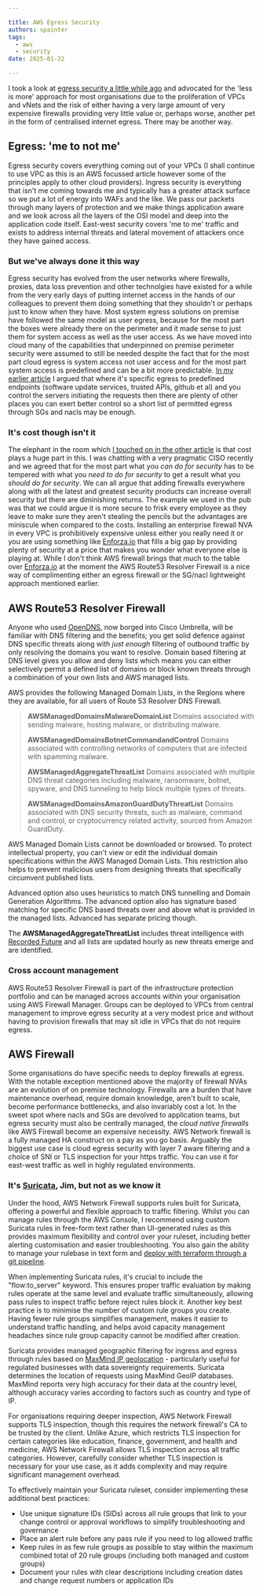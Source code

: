 ```yaml
---

title: AWS Egress Security
authors: spainter
tags:
  - aws
  - security
date: 2025-01-22

---
```


I took a look at [egress security a little while ago](egress-security.md) and advocated for the 'less is more' approach for most organisations due to the proliferation of VPCs and vNets and the risk of either having a very large amount of very expensive firewalls providing very little value or, perhaps worse, another pet in the form of centralised internet egress. There may be another way.
<!-- truncate -->
## Egress: 'me to not me'

Egress security covers everything coming out of your VPCs (I shall continue to use VPC as this is an AWS focussed article however some of the principles apply to other cloud providers). Ingress security is everything that isn't me coming towards me and typically has a greater attack surface so we put a lot of energy into WAFs and the like. We pass our packets through many layers of protection and we make things application aware and we look across all the layers of the OSI model and deep into the application code itself. East-west security covers 'me to me' traffic and exists to address internal threats and lateral movement of attackers once they have gained access.

### But we've always done it this way

Egress security has evolved from the user networks where firewalls, proxies, data loss prevention and other technolgies have existed for a while from the very early days of putting internet access in the hands of our colleagues to prevent them doing something that they shouldn't or perhaps just to know when they have. Most system egress solutions on premise have followed the same model as user egress, because for the most part the boxes were already there on the perimeter and it made sense to just them for system access as well as the user access. As we have moved into cloud many of the capabilities that underpinned on premise perimeter security were assumed to still be needed despite the fact that for the most part cloud egress is system access not user access and for the most part system access is predefined and can be a bit more predictable. [In my earlier article](egress-security.md) I argued that where it's specific egress to predefined endpoints (software update services, trusted APIs, github et al) and you control the servers initiating the requests then there are plenty of other places you can exert better control so a short list of permitted egress through SGs and nacls may be enough.

### It's cost though isn't it

The elephant in the room which [I touched on in the other article](egress-security.md) is that cost plays a huge part in this. I was chatting with a very pragmatic CISO recently and we agreed that for the most part what you *can do for security* has to be tempered with what you *need to do for security* to get a result what you *should do for security*. We can all argue that adding firewalls everywhere along with all the latest and greatest security products can increase overall security but there are diminishing returns. The example we used in the pub was that we could argue it is more secure to frisk every employee as they leave to make sure they aren't stealing the pencils but the advantages are miniscule when compared to the costs.
Installing an enterprise firewall NVA in every VPC is prohibitively expensive unless either you really need it or you are using something like [Enforza.io](https://www.enforza.io) that fills a big gap by providing plenty of security at a price that makes you wonder what everyone else is playing at. While I don't think AWS firewall brings that much to the table over [Enforza.io](https://www.enforza.io) at the moment the AWS Route53 Resolver Firewall is a nice way of complimenting either an egress firewall or the SG/nacl lightweight approach mentioned earlier.

## AWS Route53 Resolver Firewall

Anyone who used [OpenDNS](https://www.opendns.com), now borged into Cisco Umbrella, will be familiar with DNS filtering and the benefits; you get solid defence against DNS specific threats along with *just enough* filtering of outbound traffic by only resolving the domains you want to resolve. Domain based filtering at DNS level gives you allow and deny lists which means you can either selectively permit a defined list of domains or block known threats through a combination of your own lists and AWS managed lists.

AWS provides the following Managed Domain Lists, in the Regions where they are available, for all users of Route 53 Resolver DNS Firewall.

> **AWSManagedDomainsMalwareDomainList**
> Domains associated with sending malware, hosting malware, or distributing malware.
>
> **AWSManagedDomainsBotnetCommandandControl**
> Domains associated with controlling networks of computers that are infected with spamming malware.
>
> **AWSManagedAggregateThreatList**
> Domains associated with multiple DNS threat categories including malware, ransomware, botnet, spyware, and DNS tunneling to help block multiple types of threats.
>
> **AWSManagedDomainsAmazonGuardDutyThreatList**
> Domains associated with DNS security threats, such as malware, command and control, or cryptocurrency related activity, sourced from Amazon GuardDuty.

AWS Managed Domain Lists cannot be downloaded or browsed. To protect intellectual property, you can't view or edit the individual domain specifications within the AWS Managed Domain Lists. This restriction also helps to prevent malicious users from designing threats that specifically circumvent published lists.

Advanced option also uses heuristics to match DNS tunnelling and Domain Generation Algorithms. The advanced option also has signature based matching for specific DNS based threats over and above what is provided in the managed lists. Advanced has separate pricing though.

The **AWSManagedAggregateThreatList** includes threat intelligence with [Recorded Future](https://www.recordedfuture.com) and all lists are updated hourly as new threats emerge and are identified.

### Cross account management

AWS Route53 Resolver Firewall is part of the infrastructure protection portfolio and can be managed across accounts within your organisation using AWS Firewall Manager. Groups can be deployed to VPCs from central management to improve egress security at a very modest price and without having to provision firewalls that may sit idle in VPCs that do not require egress.

## AWS Firewall

Some organisations do have specific needs to deploy firewalls at egress. With the notable exception mentioned above the majority of firewall NVAs are an evolution of on premise technology. Firewalls are a burden that have maintenance overhead, require domain knowledge, aren't built to scale, become performance bottlenecks, and also invariably cost a lot. In the sweet spot where nacls and SGs are devolved to application teams, but egress security must also be centrally managed, the *cloud native firewalls* like AWS Firewall become an expensive necessity. AWS Network firewall is a fully managed HA construct on a pay as you go basis. Arguably the biggest use case is cloud egress security with layer 7 aware filtering and a choice of SNI or TLS inspection for your https traffic. You can use it for east-west traffic as well in highly regulated environments.

### It's [Suricata](https://suricata.io), Jim, but not as we know it

Under the hood, AWS Network Firewall supports rules built for Suricata, offering a powerful and flexible approach to traffic filtering. Whilst you can manage rules through the AWS Console, I recommend using custom Suricata rules in free-form text rather than UI-generated rules as this provides maximum flexibility and control over your ruleset, including better alerting customisation and easier troubleshooting. You also gain the ability to manage your rulebase in text form and [deploy with terraform through a git pipeline](https://registry.terraform.io/providers/hashicorp/aws/latest/docs/resources/networkfirewall_rule_group#rules_string-1).

When implementing Suricata rules, it's crucial to include the "flow:to_server" keyword. This ensures proper traffic evaluation by making rules operate at the same level and evaluate traffic simultaneously, allowing pass rules to inspect traffic before reject rules block it. Another key best practice is to minimise the number of custom rule groups you create. Having fewer rule groups simplifies management, makes it easier to understand traffic handling, and helps avoid capacity management headaches since rule group capacity cannot be modified after creation.

Suricata provides managed geographic filtering for ingress and egress through rules based on [MaxMind IP geolocation](https://support.maxmind.com/hc/en-us/categories/1260801446650-GeoIP2-and-GeoLite2) - particularly useful for regulated businesses with data sovereignty requirements. Suricata determines the location of requests using MaxMind GeoIP databases. MaxMind reports very high accuracy for their data at the country level, although accuracy varies according to factors such as country and type of IP.

For organisations requiring deeper inspection, AWS Network Firewall supports TLS inspection, though this requires the network firewall's CA to be trusted by the client. Unlike Azure, which restricts TLS inspection for certain categories like education, finance, government, and health and medicine, AWS Network Firewall allows TLS inspection across all traffic categories. However, carefully consider whether TLS inspection is necessary for your use case, as it adds complexity and may require significant management overhead.

To effectively maintain your Suricata ruleset, consider implementing these additional best practices:

* Use unique signature IDs (SIDs) across all rule groups that link to your change control or approval workflows to simplify troubleshooting and governance
* Place an alert rule before any pass rule if you need to log allowed traffic
* Keep rules in as few rule groups as possible to stay within the maximum combined total of 20 rule groups (including both managed and custom groups)
* Document your rules with clear descriptions including creation dates and change request numbers or application IDs
